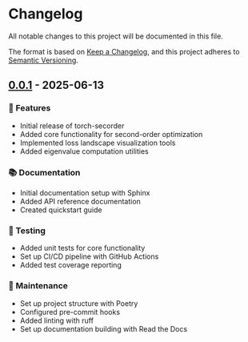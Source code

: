 # Changelog

All notable changes to this project will be documented in this file.

The format is based on [Keep a Changelog](https://keepachangelog.com/en/1.0.0/),
and this project adheres to [Semantic Versioning](https://semver.org/spec/v2.0.0.html).

## [0.0.1] - 2025-06-13

### 🚀 Features
- Initial release of torch-secorder
- Added core functionality for second-order optimization
- Implemented loss landscape visualization tools
- Added eigenvalue computation utilities

### 📚 Documentation
- Initial documentation setup with Sphinx
- Added API reference documentation
- Created quickstart guide

### 🧪 Testing
- Added unit tests for core functionality
- Set up CI/CD pipeline with GitHub Actions
- Added test coverage reporting

### 🔧 Maintenance
- Set up project structure with Poetry
- Configured pre-commit hooks
- Added linting with ruff
- Set up documentation building with Read the Docs

[0.0.1]: https://github.com/pybrainn/torch-secorder/releases/tag/v0.0.1
